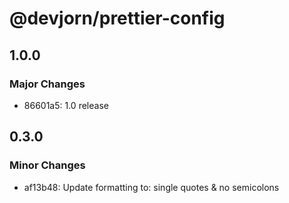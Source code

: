 # @devjorn/prettier-config

## 1.0.0

### Major Changes

- 86601a5: 1.0 release

## 0.3.0

### Minor Changes

- af13b48: Update formatting to: single quotes & no semicolons
